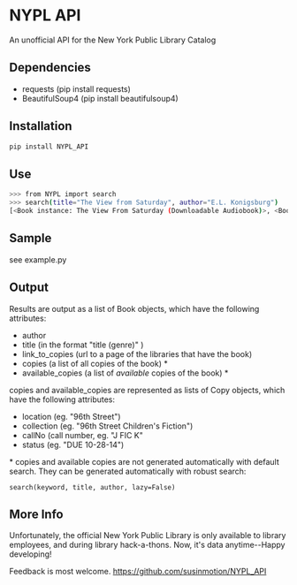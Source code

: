 NYPL API 
=========
An unofficial API for the New York Public Library Catalog




Dependencies
-----------

 - requests (pip install requests)
 - BeautifulSoup4 (pip install beautifulsoup4)

Installation
--------------

```sh
pip install NYPL_API


```


Use
----
```sh
>>> from NYPL import search
>>> search(title="The View from Saturday", author="E.L. Konigsburg")
[<Book instance: The View From Saturday (Downloadable Audiobook)>, <Book instance: The View From Saturday (Paperback)>, <Book instance: The View From Saturday (Book)>, <Book instance: The View From Saturday (Audiobook CD)>, <Book instance: The View From Saturday (Book)>]
```

Sample
---
see example.py

Output
---
Results are output as a list of Book objects, which have the following attributes:
 - author
 - title (in the format "title (genre)" )
 - link_to_copies (url to a page of the libraries that have the book) 
 - copies (a list of all copies of the book) \* 
 - available_copies (a list of *available* copies of the book)  \* 
 
copies and available_copies are represented as lists of Copy objects, which have the following attributes:
 - location (eg. "96th Street")
 - collection (eg. "96th Street Children's Fiction")
 - callNo (call number, eg. "J FIC K"
 - status (eg. "DUE 10-28-14")
 






\* copies and available copies are not generated automatically with default search. They can be generated automatically with robust search:
```
search(keyword, title, author, lazy=False)
```

More Info
--------

Unfortunately, the official New York Public Library is only available to library employees, and during library hack-a-thons. Now, it's data anytime--Happy developing!

Feedback is most welcome.
https://github.com/susinmotion/NYPL_API